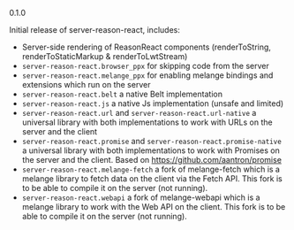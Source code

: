 0.1.0

Initial release of server-reason-react, includes:

- Server-side rendering of ReasonReact components (renderToString, renderToStaticMarkup & renderToLwtStream)
- `server-reason-react.browser_ppx` for skipping code from the server
- `server-reason-react.melange_ppx` for enabling melange bindings and extensions which run on the server
- `server-reason-react.belt` a native Belt implementation
- `server-reason-react.js` a native Js implementation (unsafe and limited)
- `server-reason-react.url` and `server-reason-react.url-native` a universal library with both implementations to work with URLs on the server and the client
- `server-reason-react.promise` and `server-reason-react.promise-native` a universal library with both implementations to work with Promises on the server and the client. Based on https://github.com/aantron/promise
- `server-reason-react.melange-fetch` a fork of melange-fetch which is a melange library to fetch data on the client via the Fetch API. This fork is to be able to compile it on the server (not running).
- `server-reason-react.webapi` a fork of melange-webapi which is a melange library to work with the Web API on the client. This fork is to be able to compile it on the server (not running).
